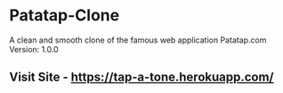 # Patatap-Clone
A clean and smooth clone of the famous web application Patatap.com<br>
Version: 1.0.0
## Visit Site - https://tap-a-tone.herokuapp.com/
